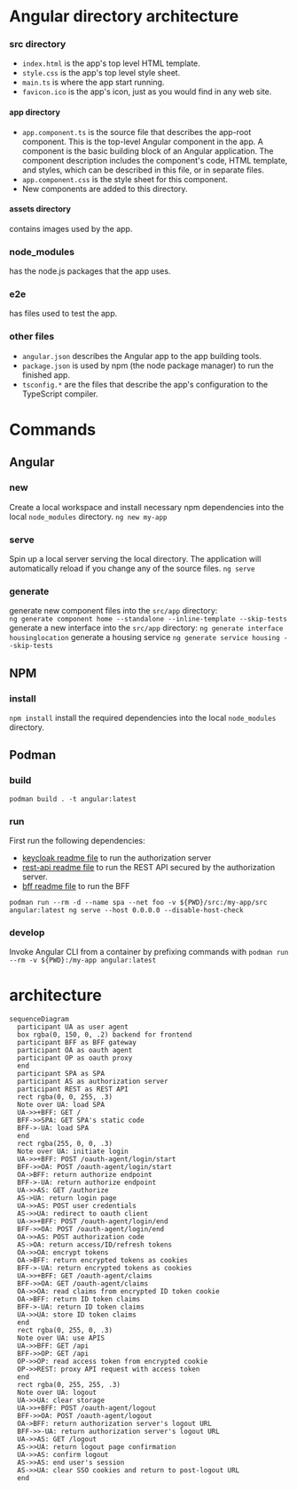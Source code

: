 # Angular directory architecture
### src directory
- `index.html` is the app's top level HTML template.
- `style.css` is the app's top level style sheet.
- `main.ts` is where the app start running.
- `favicon.ico` is the app's icon, just as you would find in any web site.
#### app directory
- `app.component.ts` is the source file that describes the app-root component. This is the top-level Angular component in the app. A component is the basic building block of an Angular application. The component description includes the component's code, HTML template, and styles, which can be described in this file, or in separate files.
- `app.component.css` is the style sheet for this component.
- New components are added to this directory.
#### assets directory
contains images used by the app.
### node_modules
has the node.js packages that the app uses.
### e2e
has files used to test the app.
### other files
- `angular.json` describes the Angular app to the app building tools.
- `package.json` is used by npm (the node package manager) to run the finished app.
- `tsconfig.*` are the files that describe the app's configuration to the TypeScript compiler.


# Commands
## Angular
### new 
Create a local workspace and install necessary npm dependencies into the local `node_modules` directory.
`ng new my-app`
### serve
Spin up a local server serving the local directory. The application will automatically reload if you change any of the source files.
`ng serve`
### generate
generate new component files into the `src/app` directory:  
`ng generate component home --standalone --inline-template --skip-tests`
generate a new interface into the `src/app` directory:
`ng generate interface housinglocation`
generate a housing service
`ng generate service housing --skip-tests`
## NPM
### install
`npm install` install the required dependencies into the local `node_modules` directory.
## Podman
### build
`podman build . -t angular:latest`
### run
First run the following dependencies:
- [keycloak readme file](keycloak/README.md) to run the authorization server
- [rest-api readme file](rest-api/README.md) to run the REST API secured by the authorization server.
- [bff readme file](bff/README.md) to run the BFF

`podman run --rm -d --name spa --net foo -v ${PWD}/src:/my-app/src angular:latest ng serve --host 0.0.0.0 --disable-host-check`
### develop
Invoke Angular CLI from a container by prefixing commands with `podman run --rm -v ${PWD}:/my-app angular:latest `

# architecture
```mermaid
sequenceDiagram
  participant UA as user agent
  box rgba(0, 150, 0, .2) backend for frontend
  participant BFF as BFF gateway
  participant OA as oauth agent
  participant OP as oauth proxy
  end
  participant SPA as SPA
  participant AS as authorization server
  participant REST as REST API
  rect rgba(0, 0, 255, .3)
  Note over UA: load SPA
  UA->>+BFF: GET /
  BFF->>SPA: GET SPA's static code
  BFF->-UA: load SPA
  end
  rect rgba(255, 0, 0, .3)
  Note over UA: initiate login
  UA->>+BFF: POST /oauth-agent/login/start
  BFF->>OA: POST /oauth-agent/login/start
  OA->BFF: return authorize endpoint
  BFF->-UA: return authorize endpoint
  UA->>AS: GET /authorize
  AS->UA: return login page
  UA->>AS: POST user credentials
  AS->>UA: redirect to oauth client
  UA->>+BFF: POST /oauth-agent/login/end
  BFF->>OA: POST /oauth-agent/login/end
  OA->>AS: POST authorization code
  AS->OA: return access/ID/refresh tokens
  OA->>OA: encrypt tokens
  OA->BFF: return encrypted tokens as cookies
  BFF->-UA: return encrypted tokens as cookies
  UA->>+BFF: GET /oauth-agent/claims
  BFF->>OA: GET /oauth-agent/claims
  OA->>OA: read claims from encrypted ID token cookie
  OA->BFF: return ID token claims
  BFF->-UA: return ID token claims
  UA->>UA: store ID token claims
  end
  rect rgba(0, 255, 0, .3)
  Note over UA: use APIS
  UA->>BFF: GET /api
  BFF->>OP: GET /api
  OP->>OP: read access token from encrypted cookie
  OP->>REST: proxy API request with access token
  end
  rect rgba(0, 255, 255, .3)
  Note over UA: logout
  UA->>UA: clear storage
  UA->>+BFF: POST /oauth-agent/logout
  BFF->>OA: POST /oauth-agent/logout
  OA->BFF: return authorization server's logout URL
  BFF->>-UA: return authorization server's logout URL
  UA->>AS: GET /logout
  AS->>UA: return logout page confirmation
  UA->>AS: confirm logout
  AS->>AS: end user's session
  AS->>UA: clear SSO cookies and return to post-logout URL
  end
```